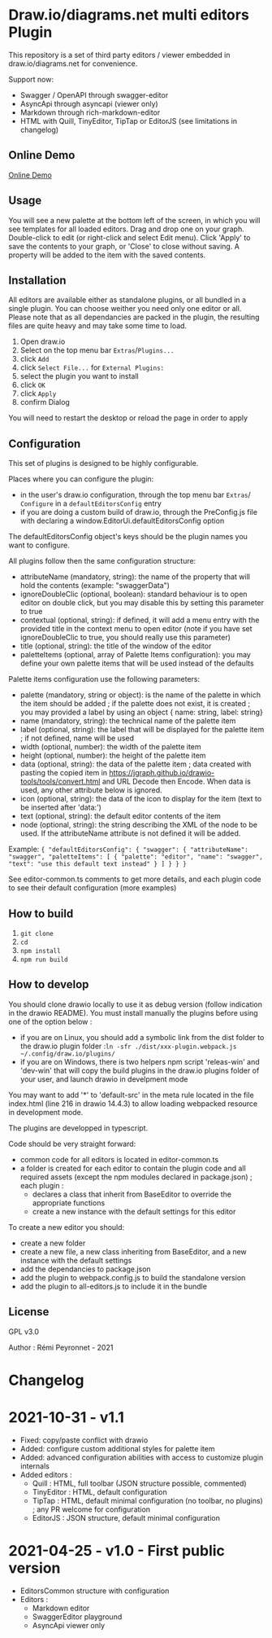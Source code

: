 # Draw.io/diagrams.net multi editors Plugin

This repository is a set of third party editors / viewer embedded in draw.io/diagrams.net for convenience.

Support now:
* Swagger / OpenAPI through swagger-editor
* AsyncApi through asyncapi (viewer only)
* Markdown through rich-markdown-editor
* HTML with Quill, TinyEditor, TipTap or EditorJS (see limitations in changelog)


## Online Demo
[Online Demo](https://rpeyron.github.io/drawio/src/main/webapp/index.html)

## Usage

You will see a new palette at the bottom left of the screen, in which you will see templates for all loaded editors. Drag and drop one on your graph. Double-click to edit (or right-click and select Edit menu). Click 'Apply' to save the contents to your graph, or 'Close' to close without saving. A property will be added to the item with the saved contents.

## Installation

All editors are available either as standalone plugins, or all bundled in a single plugin. You can choose weither you need only one editor or all. Please note that as all dependancies are packed in the plugin, the resulting files are quite heavy and may take some time to load. 

1. Open draw.io
2. Select on the top menu bar `Extras`/`Plugins...`
3. click `Add`
4. click `Select File...` for `External Plugins:`
5. select the plugin you want to install
6. click `OK`
7. click `Apply`
8. confirm Dialog

You will need to restart the desktop or reload the page in order to apply


## Configuration

This set of plugins is designed to be highly configurable.

Places where you can configure the plugin:
- in the user's draw.io configuration, through the top menu bar `Extras`/ `Configure` in a `defaultEditorsConfig` entry
- if you are doing a custom build of draw.io, through the PreConfig.js file with declaring a window.EditorUi.defaultEditorsConfig option

The defaultEditorsConfig object's keys should be the plugin names you want to configure. 

All plugins follow then the same configuration structure:
- attributeName (mandatory, string): the name of the property that will hold the contents (example: "swaggerData")
- ignoreDoubleClic (optional, boolean): standard behaviour is to open editor on double click, but you may disable this by setting this parameter to true
- contextual (optional, string): if defined, it will add a menu entry with the provided title in the context menu to open editor (note if you have set ignoreDoubleClic to true, you should really use this parameter)
- title (optional, string): the title of the window of the editor
- paletteItems (optional, array of Palette Items configuration): you may define your own palette items that will be used instead of the defaults

Palette items configuration use the following parameters:
- palette (mandatory, string or object): is the name of the palette in which the item should be added ; if the palette does not exist, it is created ; you may provided a label by using an object { name: string, label: string} 
- name (mandatory, string): the technical name of the palette item
- label (optional, string): the label that will be displayed for the palette item ; if not defined, name will be used
- width (optional, number): the width of the palette item
- height (optional, number): the height of the palette item
- data (optional, string): the data of the palette item ; data created with pasting the copied item in https://jgraph.github.io/drawio-tools/tools/convert.html and URL Decode then Encode. When data is used, any other attribute below is ignored.
- icon (optional, string): the data of the icon to display for the item (text to be inserted after 'data:')
- text (optional, string): the default editor contents of the item
- node (optional, string): the string describing the XML of the node to be used. If the attributeName attribute is not defined it will be added.

Example:
`
{
  "defaultEditorsConfig": {
    "swagger": {
      "attributeName": "swagger",
      "paletteItems": [
        {
          "palette": "editor",
          "name": "swagger",
          "text": "use this default text instead"
        }
      ]
    }
  }
}
`

See editor-common.ts comments to get more details, and each plugin code to see their default configuration (more examples)


## How to build

1. `git clone `
2. `cd `
3. `npm install`
4. `npm run build`

## How to develop

You should clone drawio locally to use it as debug version (follow indication in the drawio README). 
You must install manually the plugins before using one of the option below :
* if you are on Linux, you should add a symbolic link from the dist folder to the draw.io plugin folder :`ln -sfr ./dist/xxx-plugin.webpack.js ~/.config/draw.io/plugins/`
* if you are on Windows, there is two helpers npm script 'releas-win' and 'dev-win' that will copy the build plugins in the draw.io plugins folder of your user, and launch drawio in develpment mode

You may want to add '*' to 'default-src' in the meta rule located in the file index.html (line 216 in drawio 14.4.3) to allow loading webpacked resource in development mode.

The plugins are developped in typescript.

Code should be very straight forward:
- common code for all editors is located in editor-common.ts
- a folder is created for each editor to contain the plugin code and all required assets (except the npm modules declared in package.json) ; each plugin :
   * declares a class that inherit from BaseEditor to override the appropriate functions
   * create a new instance with the default settings for this editor

To create a new editor you should:
- create a new folder
- create a new file, a new class inheriting from BaseEditor, and a new instance with the default settings
- add the dependancies to package.json
- add the plugin to webpack.config.js to build the standalone version
- add the plugin to all-editors.js to include it in the bundle

## License

GPL v3.0

Author : Rémi Peyronnet - 2021

# Changelog

# 2021-10-31 - v1.1 
- Fixed: copy/paste conflict with drawio
- Added: configure custom additional styles for palette item
- Added: advanced configuration abilities with access to customize plugin internals
- Added editors : 
  - Quill : HTML, full toolbar (JSON structure possible, commented)
  - TinyEditor : HTML, default configuration
  - TipTap : HTML, default minimal configuration (no toolbar, no plugins) ; any PR welcome for configuration
  - EditorJS : JSON structure, default minimal configuration

# 2021-04-25 - v1.0 - First public version
- EditorsCommon structure with configuration
- Editors :
  - Markdown editor
  - SwaggerEditor playground
  - AsyncApi viewer only
